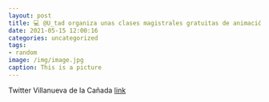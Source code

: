 ```yaml
---
layout: post
title: 💻 @U_tad organiza unas clases magistrales gratuitas de animación que os pueden interesar. Las dos primeras sesiones online son:...
date: 2021-05-15 12:00:16
categories: uncategorized
tags:
- random
image: /img/image.jpg
caption: This is a picture
---
```

Twitter Villanueva de la Cañada [link](https://twitter.com/AytoVDLCanada/status/1393173528338444292)
